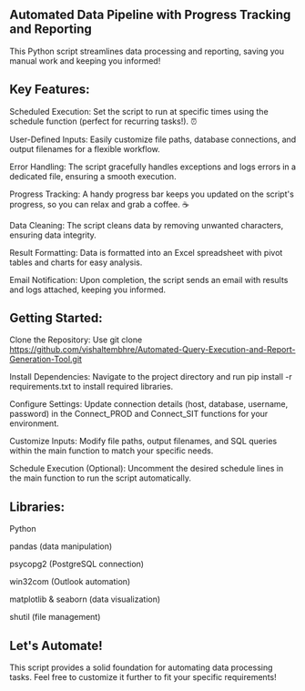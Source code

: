 ## Automated Data Pipeline with Progress Tracking and Reporting

This Python script streamlines data processing and reporting, saving you manual work and keeping you informed!

## Key Features:

Scheduled Execution: Set the script to run at specific times using the schedule function (perfect for recurring tasks!). ⏰

User-Defined Inputs: Easily customize file paths, database connections, and output filenames for a flexible workflow.

Error Handling: The script gracefully handles exceptions and logs errors in a dedicated file, ensuring a smooth execution.

Progress Tracking: A handy progress bar keeps you updated on the script's progress, so you can relax and grab a coffee. ☕️

Data Cleaning: The script cleans data by removing unwanted characters, ensuring data integrity.

Result Formatting: Data is formatted into an Excel spreadsheet with pivot tables and charts for easy analysis.

Email Notification: Upon completion, the script sends an email with results and logs attached, keeping you informed.

## Getting Started:

Clone the Repository: Use git clone https://github.com/vishaltembhre/Automated-Query-Execution-and-Report-Generation-Tool.git

Install Dependencies: Navigate to the project directory and run pip install -r requirements.txt to install required libraries.

Configure Settings: Update connection details (host, database, username, password) in the Connect_PROD and Connect_SIT functions for your environment.

Customize Inputs: Modify file paths, output filenames, and SQL queries within the main function to match your specific needs.

Schedule Execution (Optional): Uncomment the desired schedule lines in the main function to run the script automatically.

## Libraries:

Python

pandas (data manipulation)

psycopg2 (PostgreSQL connection)

win32com (Outlook automation)

matplotlib & seaborn (data visualization)

shutil (file management)

## Let's Automate!

This script provides a solid foundation for automating data processing tasks. Feel free to customize it further to fit your specific requirements!